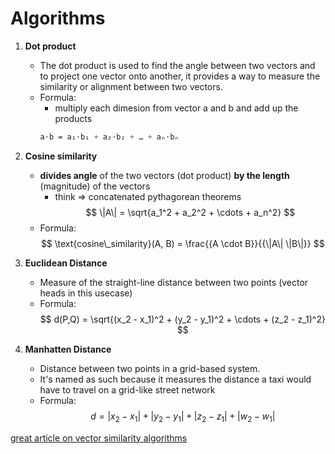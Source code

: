 # Algorithms

1. **Dot product** 
    -  The dot product is used to find the angle between two vectors and to project one vector onto another,
        it provides a way to measure the similarity or alignment between two vectors.
    - Formula:
        - multiply each dimesion from vector a and b and add up the products
        ```css
        a⋅b = a₁⋅b₁ + a₂⋅b₂ + … + aₙ⋅bₙ
        ```

2. **Cosine similarity**
    - **divides angle** of the two vectors (dot product) **by the length** (magnitude) of the vectors
        - think => concatenated pythagorean theorems
        $$
        \|A\| = \sqrt{a_1^2 + a_2^2 + \cdots + a_n^2}
        $$
    - Formula:
        $$
        \text{cosine\_similarity}(A, B) = \frac{{A \cdot B}}{{\|A\| \|B\|}}
        $$

3. **Euclidean Distance**
    - Measure of the straight-line distance between two points (vector heads in this usecase)
    - Formula:
        $$
        d(P,Q) = \sqrt{(x_2 - x_1)^2 + (y_2 - y_1)^2 + \cdots + (z_2 - z_1)^2}
        $$

4. **Manhatten Distance**
    - Distance between two points in a grid-based system. 
    - It's named as such because it measures the distance a taxi would have to travel on a grid-like street network
    - Formula:
        $$
        d = |x_2 - x_1| + |y_2 - y_1| + |z_2 - z_1| + |w_2 - w_1|
        $$

[great article on vector similarity algorithms](https://medium.com/@serkan_ozal/vector-similarity-search-53ed42b951d9)
